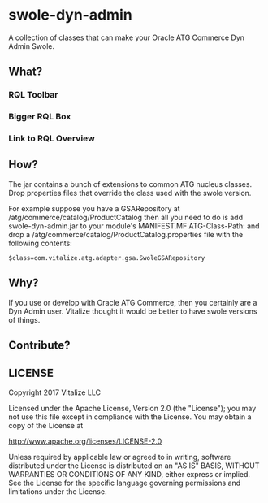 # swole-dyn-admin
A collection of classes that can make your Oracle ATG Commerce Dyn Admin Swole.

## What?

### RQL Toolbar


### Bigger RQL Box


### Link to RQL Overview


## How?
The jar contains a bunch of extensions to common ATG nucleus classes.  Drop properties files that override the class used with the swole version.  

For example suppose you have a GSARepository at /atg/commerce/catalog/ProductCatalog then all you need to do is add swole-dyn-admin.jar to your module's MANIFEST.MF ATG-Class-Path: and drop a /atg/commerce/catalog/ProductCatalog.properties file with the following contents:
```
$class=com.vitalize.atg.adapter.gsa.SwoleGSARepository
```


## Why?
If you use or develop with Oracle ATG Commerce, then you certainly are a Dyn Admin user.  Vitalize thought it would be better to have swole versions of things.
 
## Contribute?

## LICENSE
Copyright 2017 Vitalize LLC

Licensed under the Apache License, Version 2.0 (the "License"); you may not use this file except in compliance with the License. You may obtain a copy of the License at

http://www.apache.org/licenses/LICENSE-2.0

Unless required by applicable law or agreed to in writing, software distributed under the License is distributed on an "AS IS" BASIS, WITHOUT WARRANTIES OR CONDITIONS OF ANY KIND, either express or implied. See the License for the specific language governing permissions and limitations under the License.





